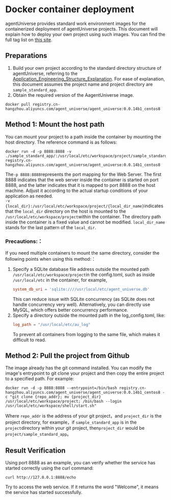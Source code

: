 # Docker container deployment

agentUniverse provides standard work environment images for the containerized deployment of agentUniverse projects. This document will explain how to deploy your own project using such images. You can find the full tag list on  [this site](https://cr.console.aliyun.com/repository/cn-hangzhou/agent_universe/agent_universe/images).

## Preparations
1.  Build your own project according to the standard directory structure of agentUniverse, referring to the [Application_Engineering_Structure_Explanation](../../../Get_Start/1.Application_Project_Structure_and_Explanation.md). For ease of explanation, this document assumes the project name and project directory are `sample_standard_app`.
2.   Obtain the required version of the AagentUniverse image.
```shell
docker pull registry.cn-hangzhou.aliyuncs.com/agent_universe/agent_universe:0.0.14b1_centos8
```


## Method 1: Mount the host path
You can mount your project to a path inside the container by mounting the host directory. The reference command is as follows:
```shell
docker run -d -p 8888:8888 -v ./sample_standard_app/:/usr/local/etc/workspace/project/sample_standard_app registry.cn-hangzhou.aliyuncs.com/agent_universe/agent_universe:0.0.14b1_centos8
```
The`-p 8888:8888`represents the port mapping for the Web Server. The first 8888 indicates that the web server inside the container is started on port 8888, and the latter indicates that it is mapped to port 8888 on the host machine. Adjust it according to the actual startup conditions of your application as needed.  
`-v {local_dir}:/usr/local/etc/workspace/project/{local_dir_name}`indicates that the `local_dir` directory on the host is mounted to the `/usr/local/etc/workspace/project`within the container. The directory path inside the container is a fixed value and cannot be modified. `local_dir_name` stands for the last pattern of the `local_dir`.

### Precautions:：
If you need multiple containers to mount the same directory, consider the following points when using this method:：
1. Specify a SQLite database file address outside the mounted path `/usr/local/etc/workspace/project`in the config.toml, such as inside `/usr/local/etc` in the container, for example,
    ```toml
    system_db_uri = 'sqlite:////usr/local/etc/agent_universe.db'
    ```
    This can reduce issue with SQLite concurrency (as SQLite does not handle concurrency very well). Alternatively, you can directly use MySQL, which offers better concurrency performance.
2. Specify a directory outside the mounted path in the log_config.toml, like:
    ```toml
    log_path = "/usr/local/etc/au_log"
    ```
    To prevent all containers from logging to the same file, which makes it difficult to read.

## Method 2: Pull the project from Github
The image already has the git command installed. You can modify the image's entrypoint to git clone your project and then copy the entire project to a specified path. For example:
```shell
docker run -d -p 8888:8888 --entrypoint=/bin/bash registry.cn-hangzhou.aliyuncs.com/agent_universe/agent_universe:0.0.14b1_centos8 -c "git clone {repo_addr}; mv {project_dir} /usr/local/etc/workspace/project; /bin/bash --login /usr/local/etc/workspace/shell/start.sh"
````
Where `repo_addr` is the address of your git project，and `project_dir` is the project directory, for example，if `sample_standard_app` is in the `project`directory within your git project, then`project_dir` would be `project/sample_standard_app`。
## Result Verification
Using port 8888 as an example, you can verify whether the service has started correctly using the curl command:
```shell
curl http://127.0.0.1:8888/echo
```
Try to access the web service. If it returns the word "Welcome", it means the service has started successfully.
